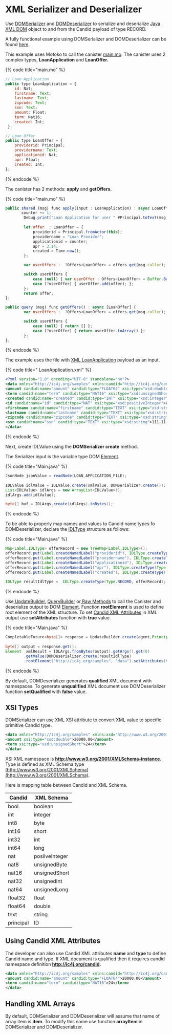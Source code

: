 # XML Serializer and Deserializer

Use [DOMSerializer](https://github.com/ic4j/ic4j-candid/blob/master/src/main/java/org/ic4j/candid/dom/DOMSerializer.java) and [DOMDeserializer](https://github.com/ic4j/ic4j-candid/blob/master/src/main/java/org/ic4j/candid/dom/DOMDeserializer.java) to serialize and deserialize [Java XML DOM](https://docs.oracle.com/javase/8/docs/api/org/w3c/dom/package-summary.html) object to and from the Candid payload of type RECORD.&#x20;

A fully functional example using DOMSerializer and DOMDeserializer can be found [here](https://github.com/ic4j/samples/tree/master/IC4JXMLSample).

This example uses Motoko to call the canister [main.mo](https://github.com/ic4j/samples/blob/master/IC4JXMLSample/src/main.mo). The canister uses 2 complex types, **LoanApplication** and **LoanOffer.**

{% code title="main.mo" %}
```javascript
// Loan Application
public type LoanApplication = {
    id: Nat;
    firstname: Text;
    lastname: Text;
    zipcode: Text;
    ssn: Text;
    amount: Float;
    term: Nat16;
    created: Int;
 };

// Loan Offer
public type LoanOffer = {
    providerid: Principal;
    providername: Text;
    applicationid: Nat;
    apr: Float;
    created: Int;
};
```
{% endcode %}

The canister has 2 methods:  **apply** and **getOffers.**

{% code title="main.mo" %}
```javascript
public shared (msg) func apply(input : LoanApplication) : async LoanOffer { 
       counter += 1;
        Debug.print("Loan Application for user " #Principal.toText(msg.caller));
        
        let offer  : LoanOffer = {
            providerid = Principal.fromActor(this);
            providername = "Loan Provider";
            applicationid = counter;
            apr = 3.14;
            created = Time.now();
        };

        var userOffers :  ?Offers<LoanOffer> = offers.get(msg.caller);

        switch userOffers {
            case (null) { var userOffer : Offers<LoanOffer> = Buffer.Buffer(0); userOffer.add(offer);  offers.put(msg.caller, userOffer)};
            case (?userOffer) { userOffer.add(offer); };
        };
        return offer;
};

public query (msg) func getOffers() : async [LoanOffer] {
        var userOffers :  ?Offers<LoanOffer> = offers.get(msg.caller);

        switch userOffers {
            case (null) { return [] };
            case (?userOffer) { return userOffer.toArray() };
        };
};
```
{% endcode %}

The example uses the file with [XML LoanApplication](https://github.com/ic4j/samples/blob/master/IC4JXMLSample/src/resources/LoanApplication.xml) payload as an input.&#x20;

{% code title=" LoanApplication.xml" %}
```xml
<?xml version="1.0" encoding="UTF-8" standalone="no"?>
<data xmlns="http://ic4j.org/samples" xmlns:candid="http://ic4j.org/candid" xmlns:xsd="http://www.w3.org/2001/XMLSchema" xmlns:xsi="http://www.w3.org/2001/XMLSchema-instance" candid:type="RECORD">
<amount candid:name="amount" candid:type="FLOAT64" xsi:type="xsd:double">20000.00</amount>
<term candid:name="term" candid:type="NAT16" xsi:type="xsd:unsignedShort">24</term>
<created candid:name="created" candid:type="INT" xsi:type="xsd:integer">0</created>
<id candid:name="id" candid:type="NAT" xsi:type="xsd:positiveInteger">0</id>
<firstname candid:name="firstname" candid:type="TEXT" xsi:type="xsd:string">John</firstname>
<lastname candid:name="lastname" candid:type="TEXT" xsi:type="xsd:string">Doe</lastname>
<zipcode candid:name="zipcode" candid:type="TEXT" xsi:type="xsd:string">99999</zipcode>
<ssn candid:name="ssn" candid:type="TEXT" xsi:type="xsd:string">111-11-1111</ssn>
</data>

```
{% endcode %}

Next, create IDLValue using the **DOMSerializer create** method.&#x20;

The Serializer input is the variable type DOM [Element](https://docs.oracle.com/javase/8/docs/api/org/w3c/dom/Element.html).

{% code title="Main.java" %}
```java
JsonNode jsonValue = readNode(LOAN_APPLICATION_FILE);
		
IDLValue idlValue = IDLValue.create(xmlValue, DOMSerializer.create());
List<IDLValue> idlArgs = new ArrayList<IDLValue>();
idlArgs.add(idlValue);

byte[] buf = IDLArgs.create(idlArgs).toBytes();
```
{% endcode %}

To be able to properly map names and values to Candid name types fo DOMDeserializer, declare the [IDLType](../use-idlargs.md#idltype) structure as follows:

{% code title="Main.java" %}
```java
Map<Label,IDLType> offerRecord = new TreeMap<Label,IDLType>();
offerRecord.put(Label.createNamedLabel("providerid"), IDLType.createType(Type.PRINCIPAL));
offerRecord.put(Label.createNamedLabel("providername"), IDLType.createType(Type.TEXT));
offerRecord.put(Label.createNamedLabel("applicationid"), IDLType.createType(Type.NAT));	
offerRecord.put(Label.createNamedLabel("apr"), IDLType.createType(Type.FLOAT64));		
offerRecord.put(Label.createNamedLabel("created"), IDLType.createType(Type.INT));
		
IDLType resultIdlType =  IDLType.createType(Type.RECORD, offerRecord);	
```
{% endcode %}

Use[ UpdateBuilder](../querybuilder-and-updatebuilder.md#updatebuilder), [QueryBuilder](../querybuilder-and-updatebuilder.md#querybuilder) or[ Raw Methods](../using-raw-methods.md) to call the Canister and deserialize output to DOM [Element](https://docs.oracle.com/javase/8/docs/api/org/w3c/dom/Element.html).  Function **rootElement** is used to define root element of the XML structure. To set [Candid XML Attributes](xml-serializer-and-deserializer.md#undefined) in XML output use **setAttributes** function with **true** value.

{% code title="Main.java" %}
```java
CompletableFuture<byte[]> response = UpdateBuilder.create(agent,Principal.fromString(icCanister), "apply").arg(buf).callAndWait(Waiter.create(60, 5));
		
byte[] output = response.get();
Element  xmlResult = IDLArgs.fromBytes(output).getArgs().get(0)
		.getValue(DOMDeserializer.create(resultIdlType)
		.rootElement("http://ic4j.org/samples", "data").setAttributes(true), Element.class);
```
{% endcode %}

By default, DOMDeserializer generates **qualified** XML document with namespaces. To generate **unqualified** XML document use DOMDeserializer function **setQualified** with **false** value.

## XSI Types

DOMSerializer can use XML XSI attribute to convert XML value to specific primitive Candid type.&#x20;

```xml
<data xmlns="http://ic4j.org/samples" xmlns:xsd="http://www.w3.org/2001/XMLSchema" xmlns:xsi="http://www.w3.org/2001/XMLSchema-instance">
<amount xsi:type="xsd:double">20000.00</amount>
<term xsi:type="xsd:unsignedShort">24</term>
</data>
```

XSI XML namespace is **http://www.w3.org/2001/XMLSchema-instance**. Type is defined as XML Schema type [http://www.w3.org/2001/XMLSchema](http://www.w3.org/2001/XMLSchema).

Here is mapping table between Candid and XML Schema.



| Candid    | XML Schema     |
| --------- | -------------- |
| bool      | boolean        |
| int       | integer        |
| int8      | byte           |
| int16     | short          |
| int32     | int            |
| int64     | long           |
| nat       | posiiveInteger |
| nat8      | unsignedByte   |
| nat16     | unsignedShort  |
| nat32     | unsignedInt    |
| nat64     | unsignedLong   |
| float32   | float          |
| float64   | double         |
| text      | string         |
| principal | ID             |

## Using Candid XML Attributes

The developer can also use Candid XML attributes **name** and **type** to define Candid name and type. If XML document is qualified then it requires candid namespace definition **http://ic4j.org/candid.**

```xml
<data xmlns="http://ic4j.org/samples" xmlns:candid="http://ic4j.org/candid" candid:type="RECORD">
<amount candid:name="amount" candid:type="FLOAT64">20000.00</amount>
<term candid:name="term" candid:type="NAT16">24</term>
</data>
```

## Handling XML Arrays

By default, DOMSerializer and DOMDeserializer will assume that name of array item is **item**. To modify this name use function **arrayItem** in DOMSerializer and DOMDeserializer.

